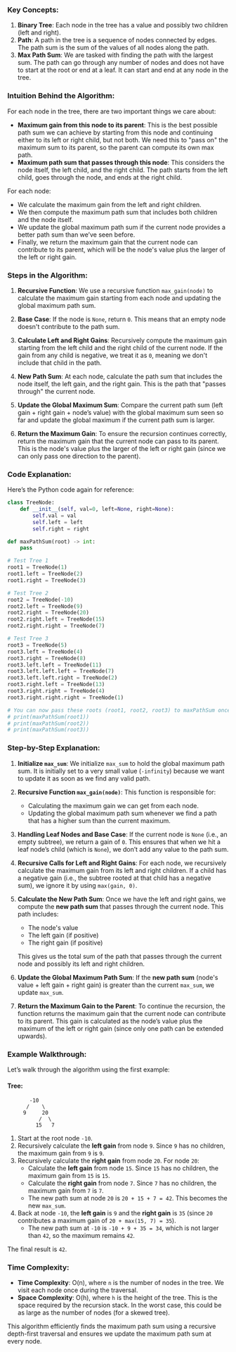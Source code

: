 
### Key Concepts:

1. **Binary Tree**: Each node in the tree has a value and possibly two children (left and right).
2. **Path**: A path in the tree is a sequence of nodes connected by edges. The path sum is the sum of the values of all nodes along the path.
3. **Max Path Sum**: We are tasked with finding the path with the largest sum. The path can go through any number of nodes and does not have to start at the root or end at a leaf. It can start and end at any node in the tree.

### Intuition Behind the Algorithm:

For each node in the tree, there are two important things we care about:
- **Maximum gain from this node to its parent**: This is the best possible path sum we can achieve by starting from this node and continuing either to its left or right child, but not both. We need this to "pass on" the maximum sum to its parent, so the parent can compute its own max path.
- **Maximum path sum that passes through this node**: This considers the node itself, the left child, and the right child. The path starts from the left child, goes through the node, and ends at the right child.

For each node:
- We calculate the maximum gain from the left and right children.
- We then compute the maximum path sum that includes both children and the node itself.
- We update the global maximum path sum if the current node provides a better path sum than we’ve seen before.
- Finally, we return the maximum gain that the current node can contribute to its parent, which will be the node's value plus the larger of the left or right gain.

### Steps in the Algorithm:

1. **Recursive Function**:
   We use a recursive function `max_gain(node)` to calculate the maximum gain starting from each node and updating the global maximum path sum.
   
2. **Base Case**:
   If the node is `None`, return `0`. This means that an empty node doesn't contribute to the path sum.

3. **Calculate Left and Right Gains**:
   Recursively compute the maximum gain starting from the left child and the right child of the current node. If the gain from any child is negative, we treat it as `0`, meaning we don't include that child in the path.

4. **New Path Sum**:
   At each node, calculate the path sum that includes the node itself, the left gain, and the right gain. This is the path that "passes through" the current node.

5. **Update the Global Maximum Sum**:
   Compare the current path sum (left gain + right gain + node’s value) with the global maximum sum seen so far and update the global maximum if the current path sum is larger.

6. **Return the Maximum Gain**:
   To ensure the recursion continues correctly, return the maximum gain that the current node can pass to its parent. This is the node's value plus the larger of the left or right gain (since we can only pass one direction to the parent).

### Code Explanation:

Here’s the Python code again for reference:

```python
class TreeNode:
    def __init__(self, val=0, left=None, right=None):
        self.val = val
        self.left = left
        self.right = right

def maxPathSum(root) -> int:
    pass

# Test Tree 1
root1 = TreeNode(1)
root1.left = TreeNode(2)
root1.right = TreeNode(3)

# Test Tree 2
root2 = TreeNode(-10)
root2.left = TreeNode(9)
root2.right = TreeNode(20)
root2.right.left = TreeNode(15)
root2.right.right = TreeNode(7)

# Test Tree 3
root3 = TreeNode(5)
root3.left = TreeNode(4)
root3.right = TreeNode(8)
root3.left.left = TreeNode(11)
root3.left.left.left = TreeNode(7)
root3.left.left.right = TreeNode(2)
root3.right.left = TreeNode(13)
root3.right.right = TreeNode(4)
root3.right.right.right = TreeNode(1)

# You can now pass these roots (root1, root2, root3) to maxPathSum once it's implemented:
# print(maxPathSum(root1))
# print(maxPathSum(root2))
# print(maxPathSum(root3))

```

### Step-by-Step Explanation:

1. **Initialize `max_sum`**:
   We initialize `max_sum` to hold the global maximum path sum. It is initially set to a very small value (`-infinity`) because we want to update it as soon as we find any valid path.

2. **Recursive Function `max_gain(node)`**:
   This function is responsible for:
   - Calculating the maximum gain we can get from each node.
   - Updating the global maximum path sum whenever we find a path that has a higher sum than the current maximum.

3. **Handling Leaf Nodes and Base Case**:
   If the current node is `None` (i.e., an empty subtree), we return a gain of `0`. This ensures that when we hit a leaf node’s child (which is `None`), we don’t add any value to the path sum.

4. **Recursive Calls for Left and Right Gains**:
   For each node, we recursively calculate the maximum gain from its left and right children. If a child has a negative gain (i.e., the subtree rooted at that child has a negative sum), we ignore it by using `max(gain, 0)`.

5. **Calculate the New Path Sum**:
   Once we have the left and right gains, we compute the **new path sum** that passes through the current node. This path includes:
   - The node's value
   - The left gain (if positive)
   - The right gain (if positive)
   
   This gives us the total sum of the path that passes through the current node and possibly its left and right children.

6. **Update the Global Maximum Path Sum**:
   If the **new path sum** (node's value + left gain + right gain) is greater than the current `max_sum`, we update `max_sum`.

7. **Return the Maximum Gain to the Parent**:
   To continue the recursion, the function returns the maximum gain that the current node can contribute to its parent. This gain is calculated as the node’s value plus the maximum of the left or right gain (since only one path can be extended upwards).

### Example Walkthrough:

Let’s walk through the algorithm using the first example:

#### Tree:
```
       -10
      /    \
     9     20
          /  \
         15   7
```

1. Start at the root node `-10`.
2. Recursively calculate the **left gain** from node `9`. Since `9` has no children, the maximum gain from `9` is `9`.
3. Recursively calculate the **right gain** from node `20`. For node `20`:
   - Calculate the **left gain** from node `15`. Since `15` has no children, the maximum gain from `15` is `15`.
   - Calculate the **right gain** from node `7`. Since `7` has no children, the maximum gain from `7` is `7`.
   - The new path sum at node `20` is `20 + 15 + 7 = 42`. This becomes the new `max_sum`.
4. Back at node `-10`, the **left gain** is `9` and the **right gain** is `35` (since `20` contributes a maximum gain of `20 + max(15, 7) = 35`).
   - The new path sum at `-10` is `-10 + 9 + 35 = 34`, which is not larger than `42`, so the maximum remains `42`.
   
The final result is `42`.

### Time Complexity:
- **Time Complexity**: O(n), where `n` is the number of nodes in the tree. We visit each node once during the traversal.
- **Space Complexity**: O(h), where `h` is the height of the tree. This is the space required by the recursion stack. In the worst case, this could be as large as the number of nodes (for a skewed tree).

This algorithm efficiently finds the maximum path sum using a recursive depth-first traversal and ensures we update the maximum path sum at every node.
